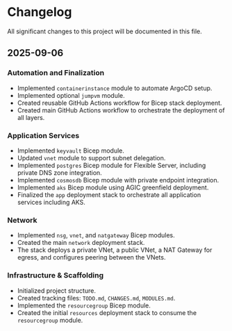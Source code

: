 # Changelog

All significant changes to this project will be documented in this file.

## 2025-09-06

### Automation and Finalization
- Implemented `containerinstance` module to automate ArgoCD setup.
- Implemented optional `jumpvm` module.
- Created reusable GitHub Actions workflow for Bicep stack deployment.
- Created main GitHub Actions workflow to orchestrate the deployment of all layers.

### Application Services
- Implemented `keyvault` Bicep module.
- Updated `vnet` module to support subnet delegation.
- Implemented `postgres` Bicep module for Flexible Server, including private DNS zone integration.
- Implemented `cosmosdb` Bicep module with private endpoint integration.
- Implemented `aks` Bicep module using AGIC greenfield deployment.
- Finalized the `app` deployment stack to orchestrate all application services including AKS.

### Network
- Implemented `nsg`, `vnet`, and `natgateway` Bicep modules.
- Created the main `network` deployment stack.
- The stack deploys a private VNet, a public VNet, a NAT Gateway for egress, and configures peering between the VNets.

### Infrastructure & Scaffolding
- Initialized project structure.
- Created tracking files: `TODO.md`, `CHANGES.md`, `MODULES.md`.
- Implemented the `resourcegroup` Bicep module.
- Created the initial `resources` deployment stack to consume the `resourcegroup` module.
